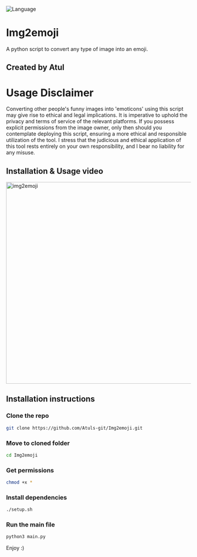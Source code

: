 <p>
  <img src="https://img.shields.io/badge/Language_used-Python_&_Bash-magenta" alt="Language" />
</p>

# Img2emoji
 A python script to convert any type of image into an emoji.

## Created by Atul

# Usage Disclaimer
 Converting other people's funny images into 'emoticons' using this script may give rise to ethical and legal implications. It is imperative to uphold the privacy and terms of service of the relevant platforms. If you possess explicit permissions from the image owner, only then should you contemplate deploying this script, ensuring a more ethical and responsible utilization of the tool. I stress that the judicious and ethical application of this tool rests entirely on your own responsibility, and I bear no liability for any misuse.

## Installation & Usage video
 <img align="center" width="963" height="550" alt="img2emoji" src="https://github.com/Atuls-git/Img2emoji/assets/54507991/53866840-b696-4b19-9163-54bc1d01b7a8" />

## Installation instructions

 ### Clone the repo
  ```bash
  git clone https://github.com/Atuls-git/Img2emoji.git
  ```
 ### Move to cloned folder
  ```bash
  cd Img2emoji
  ```
 ### Get permissions
  ```bash
  chmod +x *
  ```
 ### Install dependencies
  ```bash
  ./setup.sh
  ```
 ### Run the main file
  ```bash
  python3 main.py
  ```
Enjoy :)
